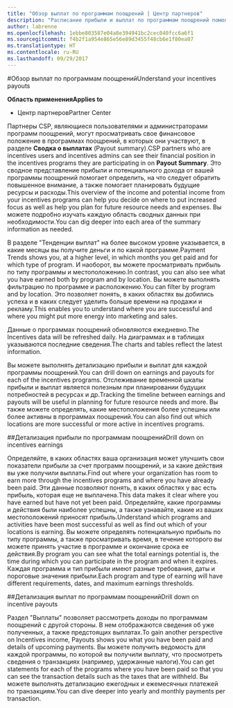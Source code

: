 ```yaml
---
title: "Обзор выплат по программам поощрений | Центр партнеров"
description: "Расписание прибыли и выплат по программам поощрений поможет вам планировать свои действия."
author: labrenne
ms.openlocfilehash: 1ebbe803587e04a8e394941bc2cec040fcc6a6f1
ms.sourcegitcommit: f4b2f1a954e865e56e89d3455f48cb6e1f80ea07
ms.translationtype: HT
ms.contentlocale: ru-RU
ms.lasthandoff: 09/29/2017
---
```

#<a name="understand-your-incentives-payouts"></a><span data-ttu-id="71703-103">Обзор выплат по программам поощрений</span><span class="sxs-lookup"><span data-stu-id="71703-103">Understand your incentives payouts</span></span>

**<span data-ttu-id="71703-104">Область применения</span><span class="sxs-lookup"><span data-stu-id="71703-104">Applies to</span></span>**

-  <span data-ttu-id="71703-105">Центр партнеров</span><span class="sxs-lookup"><span data-stu-id="71703-105">Partner Center</span></span>


<span data-ttu-id="71703-106">Партнеры CSP, являющиеся пользователями и администраторами программ поощрений, могут просматривать свое финансовое положение в программах поощрений, в которых они участвуют, в разделе **Сводка о выплатах** (Payout summary).</span><span class="sxs-lookup"><span data-stu-id="71703-106">CSP partners who are incentives users and incentives admins can see their financial position in the incentives programs they are participating in on **Payout Summary**.</span></span> <span data-ttu-id="71703-107">Это сводное представление прибыли и потенциального дохода от вашей программы поощрений помогает определить, на что следует обратить повышенное внимание, а также помогает планировать будущие ресурсы и расходы.</span><span class="sxs-lookup"><span data-stu-id="71703-107">This overview of the income and potential income from your incentives programs can help you decide on where to put increased focus as well as help you plan for future resource needs and expenses.</span></span> <span data-ttu-id="71703-108">Вы можете подробно изучать каждую область сводных данных при необходимости.</span><span class="sxs-lookup"><span data-stu-id="71703-108">You can dig deeper into each area of the summary information as needed.</span></span> 

<span data-ttu-id="71703-109">В разделе "Тенденции выплат" на более высоком уровне указывается, в какие месяцы вы получите деньги и по какой программе.</span><span class="sxs-lookup"><span data-stu-id="71703-109">Payment Trends shows you, at a higher level, in which months you get paid and for which type of program.</span></span> <span data-ttu-id="71703-110">И наоборот, вы можете просматривать прибыль по типу программы и местоположению.</span><span class="sxs-lookup"><span data-stu-id="71703-110">In contrast, you can also see what you have earned both by program and by location.</span></span> <span data-ttu-id="71703-111">Вы можете выполнять фильтрацию по программе и расположению.</span><span class="sxs-lookup"><span data-stu-id="71703-111">You can filter by program and by location.</span></span> <span data-ttu-id="71703-112">Это позволяет понять, в каких областях вы добились успеха и в каких следует уделить больше времени на продажи и рекламу.</span><span class="sxs-lookup"><span data-stu-id="71703-112">This enables you to understand where you are successful and where you might put more energy into marketing and sales.</span></span>

<span data-ttu-id="71703-113">Данные о программах поощрений обновляются ежедневно.</span><span class="sxs-lookup"><span data-stu-id="71703-113">The Incentives data will be refreshed daily.</span></span> <span data-ttu-id="71703-114">На диаграммах и в таблицах указываются последние сведения.</span><span class="sxs-lookup"><span data-stu-id="71703-114">The charts and tables reflect the latest information.</span></span>

<span data-ttu-id="71703-115">Вы можете выполнять детализацию прибыли и выплат для каждой программы поощрений.</span><span class="sxs-lookup"><span data-stu-id="71703-115">You can drill down on earnings and payouts for each of the incentives programs.</span></span> <span data-ttu-id="71703-116">Отслеживание временной шкалы прибыли и выплат является полезным при планировании будущих потребностей в ресурсах и др.</span><span class="sxs-lookup"><span data-stu-id="71703-116">Tracking the timeline between earnings and payouts will be useful in planning for future resource needs and more.</span></span> <span data-ttu-id="71703-117">Вы также можете определять, какие местоположения более успешны или более активны в программах поощрений.</span><span class="sxs-lookup"><span data-stu-id="71703-117">You can also find out which locations are more successful or more active in incentives programs.</span></span> 

##<a name="drill-down-on-incentives-earnings"></a><span data-ttu-id="71703-118">Детализация прибыли по программам поощрений</span><span class="sxs-lookup"><span data-stu-id="71703-118">Drill down on incentives earnings</span></span>

<span data-ttu-id="71703-119">Определяйте, в каких областях ваша организация может улучшить свои показатели прибыли за счет программ поощрений, и за какие действия вы уже получили выплаты.</span><span class="sxs-lookup"><span data-stu-id="71703-119">Find out where your organization has room to earn more through the incentives programs and where you have already been paid.</span></span> <span data-ttu-id="71703-120">Эти данные позволяют понять, в каких областях у вас есть прибыль, которая еще не выплачена.</span><span class="sxs-lookup"><span data-stu-id="71703-120">This data makes it clear where you have earned but have not yet been paid.</span></span>  <span data-ttu-id="71703-121">Определяйте, какие программы и действия были наиболее успешны, а также узнавайте, какие из ваших местоположений приносят прибыль.</span><span class="sxs-lookup"><span data-stu-id="71703-121">Understand which programs and activities have been most successful as well as find out which of your locations is earning.</span></span> <span data-ttu-id="71703-122">Вы можете определять потенциальную прибыль по типу программы, а также просматривать время, в течение которого вы можете принять участие в программе и окончание срока ее действия.</span><span class="sxs-lookup"><span data-stu-id="71703-122">By program you can see what the total earnings potential is, the time during which you can participate in the program and when it expires.</span></span> <span data-ttu-id="71703-123">Каждая программа и тип прибыли имеют разные требования, даты и пороговые значения прибыли.</span><span class="sxs-lookup"><span data-stu-id="71703-123">Each program and type of earning will have different requirements, dates, and maximum earnings thresholds.</span></span> 

##<a name="drill-down-on-incentive-payouts"></a><span data-ttu-id="71703-124">Детализация выплат по программам поощрений</span><span class="sxs-lookup"><span data-stu-id="71703-124">Drill down on incentive payouts</span></span>

<span data-ttu-id="71703-125">Раздел "Выплаты" позволяет рассмотреть доходы по программам поощрений с другой стороны. В нем отображаются сведения об уже полученных, а также предстоящих выплатах.</span><span class="sxs-lookup"><span data-stu-id="71703-125">To gain another perspective on Incentives income, Payouts shows you what you have been paid and details of upcoming payments.</span></span> <span data-ttu-id="71703-126">Вы можете получить ведомость для каждой программы, по которой вы получили выплату, что просмотреть сведения о транзакциях (например, удержанные налоги).</span><span class="sxs-lookup"><span data-stu-id="71703-126">You can get statements for each of the programs where you have been paid so that you can see the transaction details such as the taxes that are withheld.</span></span> <span data-ttu-id="71703-127">Вы можете выполнять детализацию ежегодных и ежемесячных платежей по транзакциям.</span><span class="sxs-lookup"><span data-stu-id="71703-127">You can dive deeper into yearly and monthly payments per transaction.</span></span>